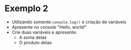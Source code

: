 # Exemplo 2

- Utilizando somente ``console.log()`` e criação de variáveis
- Apresente no console "Hello, world!"
- Crie duas variáveis e apresente:
    - A soma delas
    - O produto delas